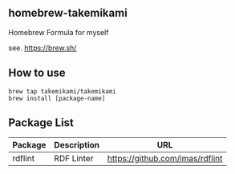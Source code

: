 homebrew-takemikami
--

Homebrew Formula for myself

see. https://brew.sh/

## How to use

```
brew tap takemikami/takemikami
brew install [package-name]
```

## Package List

| Package | Description | URL |
----|----|----
| rdflint | RDF Linter | https://github.com/imas/rdflint |
